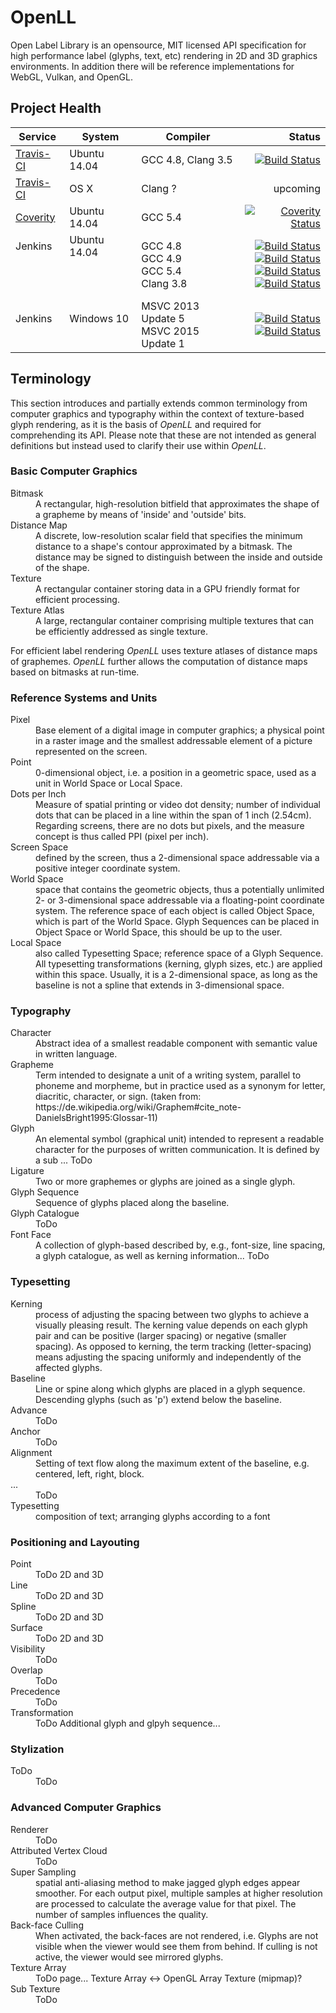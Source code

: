# OpenLL

Open Label Library is an opensource, MIT licensed API specification for high performance label (glyphs, text, etc) rendering in 2D and 3D graphics environments. In addition there will be reference implementations for WebGL, Vulkan, and OpenGL.

## Project Health

| Service | System | Compiler | Status |
| ------- | ------ | -------- | -----: |
|  [Travis-CI](https://travis-ci.org/cginternals/openll) | Ubuntu 14.04 | GCC 4.8, Clang 3.5 | [![Build Status](https://travis-ci.org/cginternals/openll.svg?branch=master)](https://travis-ci.org/cginternals/openll) |
|  [Travis-CI](https://travis-ci.org/cginternals/openll) | OS X | Clang ? | upcoming |
| [Coverity](https://scan.coverity.com/projects/6829?tab=overview) | Ubuntu 14.04 | GCC 5.4 | [![Coverity Status](https://scan.coverity.com/projects/6829/badge.svg)](https://scan.coverity.com/projects/6829) |
| Jenkins <br><br><br><br> | Ubuntu 14.04 <br><br><br><br> | GCC 4.8 <br> GCC 4.9 <br> GCC 5.4 <br> Clang 3.8 <br> | [![Build Status](https://jenkins.hpi3d.de/buildStatus/icon?job=openll-linux-gcc4.8)](https://jenkins.hpi3d.de/job/openll-linux-gcc4.8) <br> [![Build Status](https://jenkins.hpi3d.de/buildStatus/icon?job=openll-linux-gcc4.9)](https://jenkins.hpi3d.de/job/openll-linux-gcc4.9) <br> [![Build Status](https://jenkins.hpi3d.de/buildStatus/icon?job=openll-linux-gcc5)](https://jenkins.hpi3d.de/job/openll-linux-gcc5) <br> [![Build Status](https://jenkins.hpi3d.de/buildStatus/icon?job=openll-linux-clang3.8)](https://jenkins.hpi3d.de/job/openll-linux-clang3.8) <br> |
| Jenkins <br><br> | Windows 10 <br><br> | MSVC 2013 Update 5 <br>  MSVC 2015 Update 1 <br> | [![Build Status](https://jenkins.hpi3d.de/buildStatus/icon?job=openll-windows-msvc2013)](https://jenkins.hpi3d.de/job/openll-windows-msvc2013) <br> [![Build Status](https://jenkins.hpi3d.de/buildStatus/icon?job=openll-windows-msvc2015)](https://jenkins.hpi3d.de/job/openll-windows-msvc2015) <br> |


## Terminology

This section introduces and partially extends common terminology from computer graphics and typography within the context of texture-based glyph rendering, as it is the basis of *OpenLL* and required for comprehending its API. Please note that these are not intended as general definitions but instead used to clarify their use within *OpenLL*.

### Basic Computer Graphics

<dl>
  <dt>Bitmask</dt><dd>A rectangular, high-resolution bitfield that approximates the shape of a grapheme by means of 'inside' and 'outside' bits.</dd>
  <dt>Distance Map</dt><dd>A discrete, low-resolution scalar field that specifies the minimum distance to a shape's contour approximated by a bitmask. The distance may be signed to distinguish between the inside and outside of the shape.</dd>
  <dt>Texture</dt><dd>A rectangular container storing data in a GPU friendly format for efficient processing.</dd>
  <dt>Texture Atlas</dt><dd>A large, rectangular container comprising multiple textures that can be efficiently addressed as single texture.</dd>
</dl>

For efficient label rendering *OpenLL* uses texture atlases of distance maps of graphemes. *OpenLL* further allows the computation of distance maps based on bitmasks at run-time.

### Reference Systems and Units

<dl>
  <dt>Pixel</dt><dd>Base element of a digital image in computer graphics; a physical point in a raster image and the smallest addressable element of a picture represented on the screen.</dd>
  <dt>Point</dt><dd>0-dimensional object, i.e. a position in a geometric space, used as a unit in World Space or Local Space.</dd>
  <dt>Dots per Inch</dt><dd> Measure of spatial printing or video dot density; number of individual dots that can be placed in a line within the span of 1 inch (2.54cm). Regarding screens, there are no dots but pixels, and the measure concept is thus called PPI (pixel per inch).</dd>
  <dt>Screen Space</dt><dd>defined by the screen, thus a 2-dimensional space addressable via a positive integer coordinate system.</dd>
  <dt>World Space</dt><dd> space that contains the geometric objects, thus a potentially unlimited 2- or 3-dimensional space addressable via a floating-point coordinate system.
  The reference space of each object is called Object Space, which is part of the World Space. Glyph Sequences can be placed in Object Space or World Space, this should be up to the user.</dd>
  <dt>Local Space</dt><dd> also called Typesetting Space; reference space of a Glyph Sequence. All typesetting transformations (kerning, glyph sizes, etc.) are applied within this space. Usually, it is a 2-dimensional space, as long as the baseline is not a spline that extends in 3-dimensional space.</dd>
</dl>

### Typography

<dl>
  <dt>Character</dt><dd>Abstract idea of a smallest readable component with semantic value in written language.</dd>
  <dt>Grapheme</dt><dd>Term intended to designate a unit of a writing system, parallel to phoneme and morpheme, but in practice used as a synonym for letter, diacritic, character, or sign. (taken from: https://de.wikipedia.org/wiki/Graphem#cite_note-DanielsBright1995:Glossar-11)</dd>
  <dt>Glyph</dt><dd>An elemental symbol (graphical unit) intended to represent a readable character for the purposes of written communication.
  It is defined by a sub ... ToDo</dd>
  <dt>Ligature</dt><dd>Two or more graphemes or glyphs are joined as a single glyph.</dd>
  <dt>Glyph Sequence</dt><dd>Sequence of glyphs placed along the baseline.</dd>
  <dt>Glyph Catalogue</dt><dd>ToDo</dd>
  <dt>Font Face</dt><dd>A collection of glyph-based  described by, e.g., font-size, line spacing, a glyph catalogue, as well as kerning information... ToDo</dd>
</dl>

### Typesetting
<dl>
  <dt>Kerning</dt><dd>process of adjusting the spacing between two glyphs to achieve a visually pleasing result. The kerning value depends on each glyph pair and can be positive (larger spacing) or negative (smaller spacing). As opposed to kerning, the term tracking (letter-spacing) means adjusting the spacing uniformly and independently of the affected glyphs.</dd>
  <dt>Baseline</dt><dd>Line or spine along which glyphs are placed in a glyph sequence. Descending glyphs (such as 'p') extend below the baseline.</dd>
  <dt>Advance</dt><dd>ToDo</dd>
  <dt>Anchor</dt><dd>ToDo</dd>
  <dt>Alignment</dt><dd>Setting of text flow along the maximum extent of the baseline, e.g. centered, left, right, block.</dd>
  <dt>...</dt><dd>ToDo</dd>
  <dt>Typesetting</dt><dd>composition of text; arranging glyphs according to a font</dd>
</dl>

### Positioning and Layouting

<dl>
  <dt>Point</dt><dd>ToDo 2D and 3D</dd>
  <dt>Line</dt><dd>ToDo 2D and 3D</dd>
  <dt>Spline</dt><dd>ToDo 2D and 3D</dd>
  <dt>Surface</dt><dd>ToDo 2D and 3D</dd>
  <dt>Visibility</dt><dd>ToDo</dd>
  <dt>Overlap</dt><dd>ToDo</dd>
  <dt>Precedence</dt><dd>ToDo</dd>
  <dt>Transformation</dt><dd>ToDo Additional glyph and glpyh sequence...</dd>
</dl>

### Stylization

<dl>
  <dt>ToDo</dt><dd>ToDo</dd>
</dl>

### Advanced Computer Graphics

<dl>
  <dt>Renderer</dt><dd>ToDo</dd>
  <dt>Attributed Vertex Cloud</dt><dd>ToDo</dd>
  <dt>Super Sampling</dt><dd>spatial anti-aliasing method to make jagged glyph edges appear smoother. For each output pixel, multiple samples at higher resolution are processed to calculate the average value for that pixel. The number of samples influences the quality.</dd>
  <dt>Back-face Culling</dt><dd>When activated, the back-faces are not rendered, i.e. Glyphs are not visible when the viewer would see them from behind. If culling is not active, the viewer would see mirrored glyphs.</dd>
  <dt>Texture Array</dt><dd>ToDo page... Texture Array <-> OpenGL Array Texture (mipmap)?</dd>
  <dt>Sub Texture</dt><dd>ToDo</dd>
</dl>
